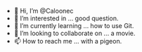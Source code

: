 - 👋 Hi, I’m @Caloonec
- 👀 I’m interested in ... good question.
- 🌱 I’m currently learning ... how to use Git.
- 💞️ I’m looking to collaborate on ... a movie.
- 📫 How to reach me ... with a pigeon.

<!---
Caloonec/Caloonec is a ✨ special ✨ repository because its `README.md` (this file) appears on your GitHub profile.
You can click the Preview link to take a look at your changes.
--->
